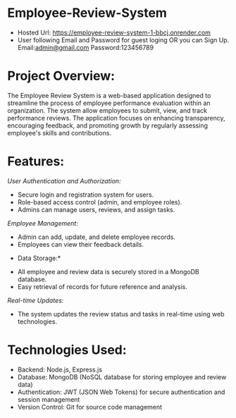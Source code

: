 # Employee-Review-System
+ Hosted Url: https://employee-review-system-1-bbcj.onrender.com
+ User following Email and Password for guest loging OR you can Sign Up.
Email:admin@gmail.com
Password:123456789

# Project Overview:
The Employee Review System is a web-based application designed to streamline the process of employee performance evaluation within an organization. The system allow employees to submit, view, and track performance reviews. The application focuses on enhancing transparency, encouraging feedback, and promoting growth by regularly assessing employee's skills and contributions.

# Features:
*User Authentication and Authorization:*
+ Secure login and registration system for users.
+ Role-based access control (admin, and employee roles).
+ Admins can manage users, reviews, and assign tasks.

*Employee Management:*
+ Admin can add, update, and delete employee records.
+  Employees can view their feedback details.

* Data Storage:*
+ All employee and review data is securely stored in a MongoDB database.
+ Easy retrieval of records for future reference and analysis.

*Real-time Updates:*
+ The system updates the review status and tasks in real-time using web technologies.

# Technologies Used:
+ Backend: Node.js, Express.js
+ Database: MongoDB (NoSQL database for storing employee and review data)
+ Authentication: JWT (JSON Web Tokens) for secure authentication and session management
+ Version Control: Git for source code management
